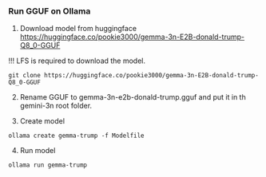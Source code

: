 ### Run GGUF on Ollama

1. Download model from huggingface
   https://huggingface.co/pookie3000/gemma-3n-E2B-donald-trump-Q8_0-GGUF

!!! LFS is required to download the model.

```
git clone https://huggingface.co/pookie3000/gemma-3n-E2B-donald-trump-Q8_0-GGUF
```

2. Rename GGUF to gemma-3n-e2b-donald-trump.gguf and put it in th gemini-3n root folder.

3. Create model

```
ollama create gemma-trump -f Modelfile
```

4. Run model

```
ollama run gemma-trump
```
